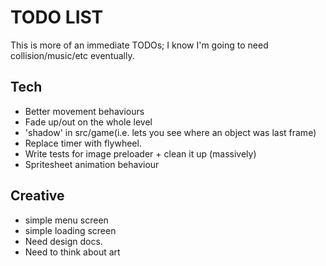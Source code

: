 # TODO LIST

This is more of an immediate TODOs; I know I'm going to need collision/music/etc eventually.

## Tech

* Better movement behaviours
* Fade up/out on the whole level
* 'shadow' in src/game(i.e. lets you see where an object was last frame)
* Replace timer with flywheel.
* Write tests for image preloader + clean it up (massively)
* Spritesheet animation behaviour

## Creative

* simple menu screen
* simple loading screen
* Need design docs.
* Need to think about art
